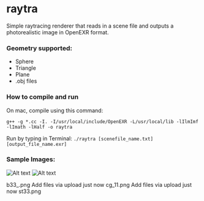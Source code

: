 # raytra

Simple raytracing renderer that reads in a scene file and outputs a photorealistic image in OpenEXR format.

### Geometry supported:
* Sphere
* Triangle
* Plane
* .obj files


### How to compile and run
On mac, compile using this command:

```g++ -g *.cc -I. -I/usr/local/include/OpenEXR -L/usr/local/lib -lIlmImf -lImath -lHalf -o raytra```

Run by typing in Terminal:
```./raytra [scenefile_name.txt] [output_file_name.exr]```


### Sample Images:
![Alt text](./cg_11.png?raw=true "Title")
![Alt text](./cg_11.png?raw=true "Title")


b33_.png	Add files via upload	just now
cg_11.png	Add files via upload	just now
st33.png

